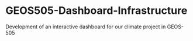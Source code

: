 # GEOS505-Dashboard-Infrastructure
Development of an interactive dashboard for our climate project in GEOS-505
